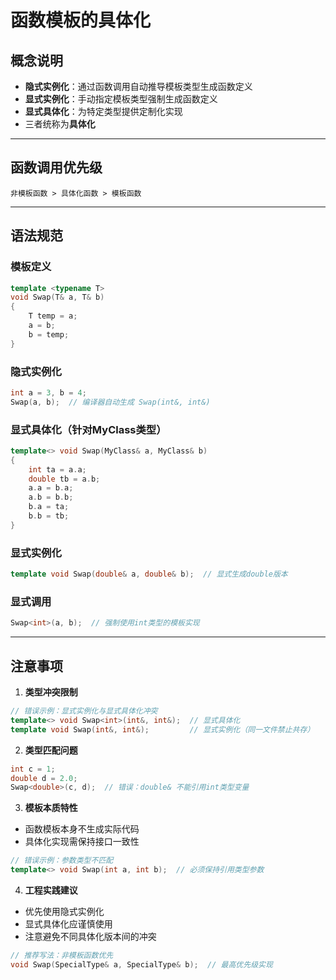 # 函数模板的具体化

## 概念说明
- **隐式实例化**：通过函数调用自动推导模板类型生成函数定义
- **显式实例化**：手动指定模板类型强制生成函数定义
- **显式具体化**：为特定类型提供定制化实现
- 三者统称为**具体化**

---

## 函数调用优先级
```plaintext
非模板函数 > 具体化函数 > 模板函数
```

---

## 语法规范

### 模板定义
```cpp
template <typename T>
void Swap(T& a, T& b)
{
    T temp = a;
    a = b;
    b = temp;
}
```

### 隐式实例化
```cpp
int a = 3, b = 4;
Swap(a, b);  // 编译器自动生成 Swap(int&, int&)
```

### 显式具体化（针对MyClass类型）
```cpp
template<> void Swap(MyClass& a, MyClass& b)
{
    int ta = a.a;
    double tb = a.b;
    a.a = b.a;
    a.b = b.b;
    b.a = ta;
    b.b = tb;
}
```

### 显式实例化
```cpp
template void Swap(double& a, double& b);  // 显式生成double版本
```

### 显式调用
```cpp
Swap<int>(a, b);  // 强制使用int类型的模板实现
```

---

## 注意事项

1. **类型冲突限制**
```cpp
// 错误示例：显式实例化与显式具体化冲突
template<> void Swap<int>(int&, int&);  // 显式具体化
template void Swap(int&, int&);         // 显式实例化（同一文件禁止共存）
```

2. **类型匹配问题**
```cpp
int c = 1;
double d = 2.0;
Swap<double>(c, d);  // 错误：double& 不能引用int类型变量
```

3. **模板本质特性**
- 函数模板本身不生成实际代码
- 具体化实现需保持接口一致性
```cpp
// 错误示例：参数类型不匹配
template<> void Swap(int a, int b);  // 必须保持引用类型参数
```

4. **工程实践建议**
- 优先使用隐式实例化
- 显式具体化应谨慎使用
- 注意避免不同具体化版本间的冲突
```cpp
// 推荐写法：非模板函数优先
void Swap(SpecialType& a, SpecialType& b);  // 最高优先级实现
```

